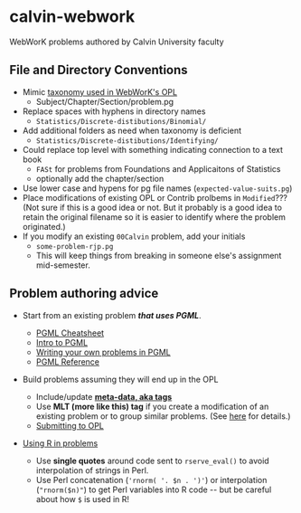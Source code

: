 # calvin-webwork

WebWorK problems authored by Calvin University faculty

## File and Directory Conventions

* Mimic [taxonomy used in WebWorK's OPL](https://raw.githubusercontent.com/openwebwork/webwork-open-problem-library/master/OpenProblemLibrary/Taxonomy2)
  * Subject/Chapter/Section/problem.pg
* Replace spaces with hyphens in directory names
  * `Statistics/Discrete-distibutions/Binomial/`
* Add additional folders as need when taxonomy is deficient
  * `Statistics/Discrete-distibutions/Identifying/`
* Could replace top level with something indicating connection to a text book
  * `FASt` for problems from Foundations and Applicaitons of Statistics
  * optionally add the chapter/section   
* Use lower case and hypens for pg file names (`expected-value-suits.pg`)
* Place modifications of existing OPL or Contrib prolbems in `Modified`???  (Not sure if this is a good idea or not.  But it probably is a good idea to retain the original filename so it is easier to identify where the problem originated.)
* If you modify an existing `00Calvin` problem, add your initials
  * `some-problem-rjp.pg`
  * This will keep things from breaking in someone else's assignment mid-semester.

## Problem authoring advice

* Start from an existing problem **_that uses PGML_**.
  * [PGML Cheatsheet](https://webwork.maa.org/mediawiki_new/images/f/f5/PGML-cheatsheet.pdf)
  * [Intro to PGML](https://webwork.maa.org/wiki/Introduction_to_PGML)
  * [Writing your own problems in PGML](https://webwork.maa.org/wiki/Writing_Your_Own_Homework_Problems_Using_PGML)
  * [PGML Reference](https://webwork.maa.org/wiki/Category:PGML)
  
* Build problems assuming they will end up in the OPL
  * Include/update [**meta-data, aka tags**](https://webwork.maa.org/wiki/Tagging_Problems)
  * Use **MLT (more like this) tag** if you create a modification of an 
  existing problem or to group similar problems. (See [here](https://webwork.maa.org/wiki/Submitting_problems_to_the_OPL#Submitting_.27similar.27_or_.27modifications.27_to_existing_OPL_problems) for details.)
  * [Submitting to OPL](https://webwork.maa.org/wiki/Submitting_problems_to_the_OPL)
  
* [Using R in problems](https://webwork.maa.org/wiki/R_in_WeBWorK#Authoring_problems_with_R_code)
  * Use **single quotes** around code sent to `rserve_eval()` to avoid interpolation of strings in Perl.
  * Use Perl concatenation (`'rnorm( '. $n . ')'`) or interpolation (`"rnorm($n)"`) to get Perl variables into R code -- but be careful about how `$` is used in R!
